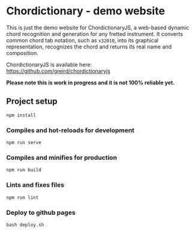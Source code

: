 Chordictionary - demo website
======

This is just the demo website for ChordictionaryJS, a web-based dynamic chord recognition and generation for any fretted instrument.
It converts common chord tab notation, such as `x32010`, into its graphical representation, recognizes the chord and returns its real name and composition.

ChordictionaryJS is available here: https://github.com/greird/chordictionaryjs

**Please note this is work in progress and it is not 100% reliable yet.**

## Project setup

```
npm install
```

### Compiles and hot-reloads for development
```
npm run serve
```

### Compiles and minifies for production
```
npm run build
```

### Lints and fixes files
```
npm run lint
```

### Deploy to github pages
```
bash deploy.sh
```
